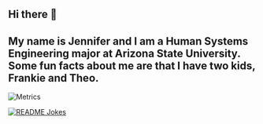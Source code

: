 ## Hi there 👋
## My name is Jennifer and I am a Human Systems Engineering major at Arizona State University. Some fun facts about me are that I have two kids, Frankie and Theo.
<!--
 My name is Jennifer and I am a Human Systems Engineering major at Arizona State University. 

Some fun facts about me are that I have two kids, Frankie and Theo. 
-->
![Metrics](https://metrics.lecoq.io/madushadhanushka?template=classic&base.header=0&gists=1&lines=1&config.timezone=America%2FToronto)

<a href="https://readme-jokes.vercel.app"><img align="center" src="https://readme-jokes.vercel.app/api" alt="README Jokes"></a>
